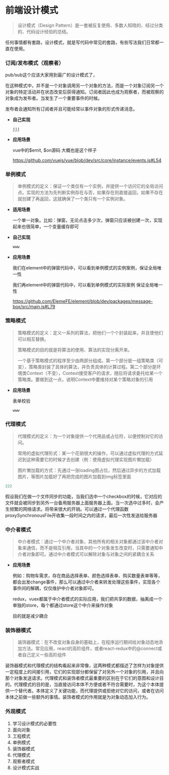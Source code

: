 # 前端设计模式

> 设计模式（Design Pattern）是一套被反复使用、多数人知晓的、经过分类的、代码设计经验的总结。

任何事情都有套路，设计模式，就是写代码中常见的套路，有些写法我们日常都一直在使用。

### 订阅/发布模式（观察者）

pub/sub这个应该大家用到最广的设计模式了，

在这种模式中，并不是一个对象调用另一个对象的方法，而是一个对象订阅另一个对象的特定活动并在状态改变后获得通知。订阅者因此也成为观察者，而被观察的对象成为发布者。当发生了一个重要事件的时候。

发布者会通知所有订阅者并且可能经常以事件对象的形式传递消息。



- **自己实现**

  ```js
  jjj
  ```

- **应用场景**

  vue中的$emit, $on源码 大概也是这个样子

  https://github.com/vuejs/vue/blob/dev/src/core/instance/events.js#L54

### 单例模式

> 单例模式的定义：保证一个类仅有一个实例，并提供一个访问它的全局访问点。实现的方法为先判断实例存在与否，如果存在则直接返回，如果不存在就创建了再返回，这就确保了一个类只有一个实例对象。

- **适用场景**

  一个单一对象。比如：弹窗，无论点击多少次，弹窗只应该被创建一次，实现起来也很简单，一个变量缓存即可

- **自己实现**

  ```js
  www
  ```

  

- **应用场景**

  我们在element中的弹窗代码中，可以看到单例模式的实例案例，保证全局唯一性

  我们再element中的弹窗代码中，可以看到单例模式的实际案例 保证全局唯一性

  https://github.com/ElemeFE/element/blob/dev/packages/message-box/src/main.js#L79

### 策略模式

> 策略模式的定义：定义一系列的算法，把他们一个个封装起来，并且使他们可以相互替换。
>
> 策略模式的目的就是将算法的使用、算法的实现分离开来。
>
> 一个基于策略模式的程序至少由两部分组成。第一个部分是一组策略类（可变），策略类封装了具体的算法，并负责具体的计算过程。第二个部分是环境类Context（不变），Context接受客户的请求，随后将请求委托给某一个策略类。要做到这一点，说明Context中要维持对某个策略对象的引用

- **应用场景**

  表单校验

  ```js
  www
  ```

### 代理模式

> 代理模式的定义：为一个对象提供一个代用品或占位符，以便控制对它的访问。
>
> 常用的虚拟代理形式：某一个花销很大的操作，可以通过虚拟代理的方式延迟到这种需要它的时候才去创建（例：使用虚拟代理实现图片懒加载）
>
> 图片懒加载的方式：先通过一张loading图占位，然后通过异步的方式加载图片，等图片加载好了再把完成的图片加载到img标签里面

```js
222
```



假设我们在做一个文件同步的功能，当我们选中一个checkbox的时候，它对应的文件就会被同步到另外一台备用服务器上面服务器上面。当一次选中过多时，会产生频繁的网络请求。将带来很大的开销。可以通过一个代理函数proxySynchronousFile开收集一段时间之内的请求，最后一次性发送给服务器



### 中介者模式

> 中介者模式：通过一个中介者对象，其他所有的相关对象都通过该中介者对象来通信，而不是相互引用，当其中的一个对象发生改变时，只需要通知中介者对象即可。通过中介者模式可以解除对象与对象之间的紧耦合关系

- **应用场景**

  例如：购物车需求，存在商品选择表单、颜色选择表单、购买数量表单等等，都会出发change事件，那么可以通过中介者来转发处理这些事件，实现各个事件间的解耦，仅仅维护中介者对象即可。

  redux，vuex都属于中介者模式的实际应用，我们把共享的数据，抽离成一个单独的store，每个都通过store这个中介来操作对象

  目的就是减少耦合

### 装饰器模式

> 装饰器模式：在不改变对象自身的基础上，在程序运行期间给对象动态地添加方法。常见应用，react的高阶组件，或者react-redux中的@connect或者自己定义一些高阶组件



装饰器模式和代理模式的结构看起来非常像，这两种模式都描述了怎样为对象提供一定程度上的间接引用，它们的实现部分都保留了对另外一个对象的引用，并且向那个对象发送请求。代理模式和装饰者模式最重要的区别在于它们的意图和设计目的。代理模式的目的是，当直接访问本体不方便或者不符合需要时，为这个本体提供一个替代者。本体定义了关键功能，而代理提供或拒绝对它的访问，或者在访问本体之前做一些额外的事情。装饰者模式的作用就是为对象动态加入行为。



### 外观模式



1. 学习设计模式的必要性
2. 面向对象
3. 工程模式
4. 单例模式
5. 装饰器模式
6. 代理模式
7. 观察者模式
8. 设计模式实战













